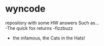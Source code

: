 # wyncode
repository with some HW answers
Such as...    
-The quick fox returns
-fizzbuzz
- the infamous, the Cats in the Hats!
